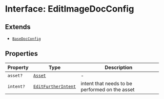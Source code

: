 # Interface: EditImageDocConfig

## Extends

- [`BaseDocConfig`](../../../DesignConfig.types/interfaces/base-doc-config/index.md)

## Properties

| Property | Type | Description |
| ------ | ------ | ------ |
| `asset?` | [`Asset`](../../../Asset.types/type-aliases/asset/index.md) | - |
| `intent?` | [`EditFurtherIntent`](../../../ExportConfig.types/enumerations/edit-further-intent.md) | intent that needs to be performed on the asset |
